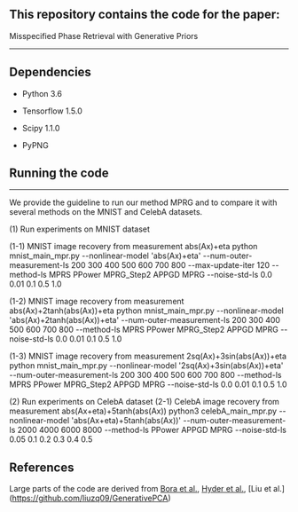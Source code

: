 ## This repository contains the code for the paper:

Misspecified Phase Retrieval with Generative Priors

-------------------------------------------------------------------------------------

## Dependencies

* Python 3.6

* Tensorflow 1.5.0

* Scipy 1.1.0

*  PyPNG

## Running the code

-------------------------------------------------------------------------------------

We provide the guideline to run our method MPRG and to compare it with several methods on the MNIST and CelebA datasets. 

(1) Run experiments on MNIST dataset 

(1-1) MNIST image recovery from measurement abs(Ax)+eta
python mnist_main_mpr.py  --nonlinear-model 'abs(Ax)+eta'  --num-outer-measurement-ls 200 300 400 500 600 700 800   --max-update-iter 120  --method-ls MPRS PPower MPRG_Step2 APPGD MPRG --noise-std-ls  0.0 0.01 0.1 0.5 1.0  

(1-2) MNIST image recovery from measurement abs(Ax)+2tanh(abs(Ax))+eta
python mnist_main_mpr.py  --nonlinear-model 'abs(Ax)+2tanh(abs(Ax))+eta'  --num-outer-measurement-ls   200 300 400 500 600 700 800  --method-ls MPRS PPower MPRG_Step2 APPGD MPRG --noise-std-ls  0.0 0.01 0.1 0.5 1.0  

(1-3) MNIST image recovery from measurement 2sq(Ax)+3sin(abs(Ax))+eta
python mnist_main_mpr.py  --nonlinear-model '2sq(Ax)+3sin(abs(Ax))+eta'   --num-outer-measurement-ls   200 300 400 500 600 700 800   --method-ls MPRS PPower MPRG_Step2 APPGD MPRG --noise-std-ls  0.0 0.01 0.1 0.5 1.0 

(2) Run experiments on CelebA dataset 
(2-1)  CelebA image recovery from measurement abs(Ax+eta)+5tanh(abs(Ax))
python3 celebA_main_mpr.py   --nonlinear-model 'abs(Ax+eta)+5tanh(abs(Ax))' --num-outer-measurement-ls   2000 4000 6000 8000  --method-ls PPower APPGD MPRG --noise-std-ls 0.05 0.1 0.2 0.3 0.4 0.5 



## References

Large parts of the code are derived from [Bora et al.](https://github.com/AshishBora/csgm), [Hyder et al.](https://github.com/CSIPlab/appgd), [Liu et al.] (https://github.com/liuzq09/GenerativePCA)
